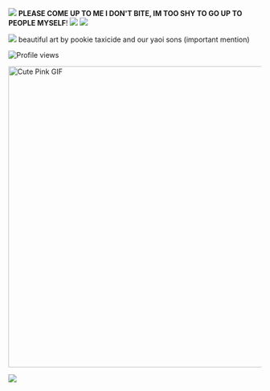 ![](https://files.catbox.moe/8filwg.png)
**PLEASE COME UP TO ME I DON'T BITE, IM TOO SHY TO GO UP TO PEOPLE MYSELF**!
![](https://files.catbox.moe/fg68ie.webp)
![](https://app.filemail.com/d/wexegojqckhmvya)



![](https://files.catbox.moe/f79sjq.png) 
beautiful art by pookie taxicide and our yaoi sons
(important mention)

![Profile views](https://komarev.com/ghpvc/?username=2oni&color=ffcce6&style=for-the-badge&label=Profile+Views+🌸)

<img src="https://files.catbox.moe/jbz2g5.gif" alt="Cute Pink GIF" width="600"/>


![](https://files.catbox.moe/lodjpt.png)
